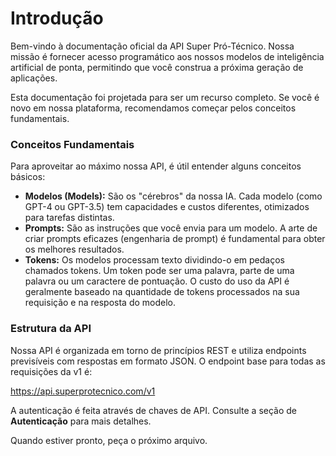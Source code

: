 # Introdução

Bem-vindo à documentação oficial da API Super Pró-Técnico. Nossa missão é fornecer acesso programático aos nossos modelos de inteligência artificial de ponta, permitindo que você construa a próxima geração de aplicações.

Esta documentação foi projetada para ser um recurso completo. Se você é novo em nossa plataforma, recomendamos começar pelos conceitos fundamentais.

### Conceitos Fundamentais

Para aproveitar ao máximo nossa API, é útil entender alguns conceitos básicos:

- **Modelos (Models):** São os "cérebros" da nossa IA. Cada modelo (como GPT-4 ou GPT-3.5) tem capacidades e custos diferentes, otimizados para tarefas distintas.
- **Prompts:** São as instruções que você envia para um modelo. A arte de criar prompts eficazes (engenharia de prompt) é fundamental para obter os melhores resultados.
- **Tokens:** Os modelos processam texto dividindo-o em pedaços chamados tokens. Um token pode ser uma palavra, parte de uma palavra ou um caractere de pontuação. O custo do uso da API é geralmente baseado na quantidade de tokens processados na sua requisição e na resposta do modelo.

### Estrutura da API

Nossa API é organizada em torno de princípios REST e utiliza endpoints previsíveis com respostas em formato JSON. O endpoint base para todas as requisições da v1 é:


https://api.superprotecnico.com/v1

A autenticação é feita através de chaves de API. Consulte a seção de **Autenticação** para mais detalhes.

Quando estiver pronto, peça o próximo arquivo.
